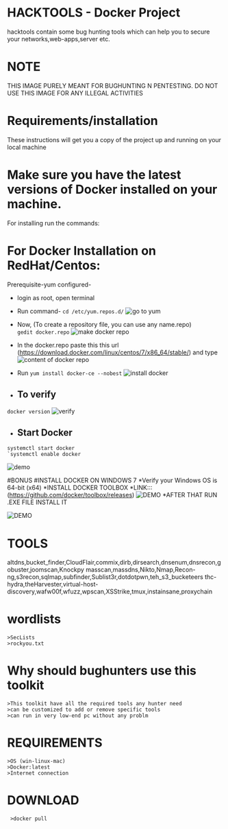 # HACKTOOLS - Docker Project
hacktools contain some bug hunting tools which can help you to secure your networks,web-apps,server
etc. 

# NOTE
THIS IMAGE PURELY MEANT FOR BUGHUNTING N PENTESTING. DO NOT USE THIS IMAGE FOR ANY ILLEGAL ACTIVITIES

# Requirements/installation
These instructions will get you a copy of the project up and running on your local machine

# Make sure you have the latest versions of Docker installed on your machine.
For installing run the commands:

# For Docker Installation on RedHat/Centos:
 Prerequisite-yum configured-
* login as root, open terminal
* Run command- `cd /etc/yum.repos.d/`
![go to yum](https://github.com/xavier9909/hacktools/blob/master/go%20to%20yum%20repositories.png)

* Now, (To create a repository file, you can use any name.repo)   
`gedit docker.repo` 
![make docker repo](https://github.com/xavier9909/hacktools/blob/master/create%20docker%20repository.png)
* In the docker.repo paste this this url (https://download.docker.com/linux/centos/7/x86_64/stable/) and type
![content of docker repo](https://github.com/xavier9909/hacktools/blob/master/content%20of%20docker%20repository.png)
* Run
`yum install docker-ce --nobest` 
![install docker](https://github.com/xavier9909/hacktools/blob/master/cmd%20to%20install%20docker.png)
* ## To verify 
`docker version` 
![verify](https://github.com/xavier9909/hacktools/blob/master/verify%20docker%20version.png)
* ## Start Docker
```
systemctl start docker
`systemctl enable docker
```
![demo](https://github.com/xavier9909/hacktools/blob/master/start%20n%20enable%20docker.png)

#BONUS
#INSTALL DOCKER ON WINDOWS 7
*Verify your Windows OS is 64-bit (x64)
*INSTALL DOCKER TOOLBOX
 *LINK:::(https://github.com/docker/toolbox/releases)
 ![DEMO](https://github.com/xavier9909/hacktools/blob/master/2020-05-03.png)
 *AFTER THAT RUN .EXE FILE INSTALL IT
 
 ![DEMO](https://docs.docker.com/toolbox/images/installer_open.png)

 
 
 


# TOOLS
altdns,bucket_finder,CloudFlair,commix,dirb,dirsearch,dnsenum,dnsrecon,gobuster,joomscan,Knockpy
masscan,massdns,Nikto,Nmap,Recon-ng,s3recon,sqlmap,subfinder,Sublist3r,dotdotpwn,teh_s3_bucketeers
thc-hydra,theHarvester,virtual-host-discovery,wafw00f,wfuzz,wpscan,XSStrike,tmux,instainsane,proxychain

 # wordlists
    >SecLists
    >rockyou.txt
 
 
 # Why should bughunters use this toolkit
    >This toolkit have all the required tools any hunter need
    >can be customized to add or remove specific tools 
    >can run in very low-end pc without any problm
 
 # REQUIREMENTS
    >OS (win-linux-mac)
    >Docker:latest
    >Internet connection
 
 # DOWNLOAD
     >docker pull 

